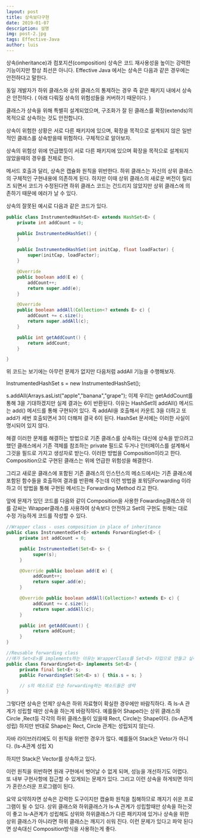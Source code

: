 ```yaml
---
layout: post
title: 상속보다구현
date: 2019-01-07
description: 설명
img: post-2.jpg
tags: Effective-Java
author: luis
---
```


상속(inheritance)과 컴포지션(composition)
상속은 코드 재사용성을 높이는 강력한 기능이지만 항상 최선은 아니다. Effective Java 에서는 상속은 다음과 같은 경우에는 안전하다고 말한다.

동일 개발자가 하위 클래스와 상위 클래스의 통제하는 경우 즉 같은 패키지 내에서 상속은 안전하다. ( 아래 다뤄질 상속의 위험성들을 커버하기 때문이다. )

클래스가 상속을 위해 특별히 설계되었으며, 구조화가 잘 된 클래스를 확장(extends)의 목적으로 상속하는 것도 안전합니다.

상속이 위험한 상황은 서로 다른 패키지에 있으며, 확장을 목적으로 설계되지 않은 일반적인 클래스를 상속받을때 위험하다.
구체적으로 알아보자.

상속의 위험성
위에 언급했듯이 서로 다른 패키지에 있으며 확장을 목적으로 설계되지 않았을때의 경우를 전제로 한다.

메서드 호출과 달리, 상속은 캡슐화 원칙을 위반한다.
하위 클래스는 자신의 상위 클래스의 구체적인 구현내용에 의존하게 된다. 하지만 이때 상위 클래스의 새로운 버전이 릴리즈 되면서 코드가 수정된다면 하위 클래스 코드는 건드리지 않았지만 상위 클래스에 의존하기 때문에 에러가 날 수 있다.

상속의 잘못된 예시로 다음과 같은 코드가 있다.
```Java
public class InstrumentedHashSet<E> extends HashSet<E> {
    private int addCount = 0;

    public InstrumentedHashSet() {
    }

    public InstrumentedHashSet(int initCap, float loadFactor) {
        super(initCap, loadFactor);
    }

    @Override
    public boolean add(E e) {
        addCount++;
        return super.add(e);
    }

    @Override
    public boolean addAll(Collection<? extends E> c) {
        addCount += c.size();
        return super.addAll(c);
    }

    public int getAddCount() {
        return addCount;
    }

}
```
위 코드는 보기에는 아무런 문제가 없지만 다음처럼 addAll 기능을 수행해보자.

InstrumentedHashSet<String> s = new InstrumentedHashSet<String>();

s.addAll(Arrays.asList("apple","banana","grape");
이제 우리는 getAddCount를 통해 3을 기대하겠지만 실제 결과는 6이 반환된다. 이유는 HashSet의 addAll() 메서드는 add() 메서드를 통해 구현되어 있다. 즉 addAll을 호출해서 카운트 3을 더하고 또 add가 세번 호출되면서 3이 더해져 결국 6이 된다. HashSet 문서에는 이러한 사실이 명시되어 있지 않다.

해결
이러한 문제를 해결하는 방법으로 기존 클래스를 상속하는 대신에 상속을 받으려고 했던 클래스에서 기존 객체를 참조하는 private 필드로 두거나 인터페이스를 설계해서 그것을 필드로 가지고 생성자로 받는다. 이러한 방법을 Composition이라고 한다. Composition으로 구현된 클래스는 위에 언급한 위험성을 해결한다.

그리고 새로운 클래스에 포함된 기존 클래스의 인스턴스의 메소드에서는 기존 클래스에 포함된 함수들을 호출하여 결과를 반환해 주는데 이런 방법을 포워딩Forwarding 이라 하고 이 방법을 통해 구현된 메서드는 Forwarding Method 라고 한다.

앞에 문제가 있던 코드를 다음와 같이 Composition을 사용한 Fowarding클래스와 이를 감싸는 Wrapper클래스를 사용하여 상속보다 안전하고 Set의 구현도 원해는 대로 수정 가능하게 코드를 작성할 수 있다.

```Java
//Wrapper class - uses composition in place of inheritance
public class InstrumentedSet<E> extends ForwardingSet<E> {  
     private int addCount = 0;

     public InstrumentedSet(Set<E> s> {
          super(s);
     }

     @Override public boolean add(E e) {
          addCount++;
          return super.add(e);
     }

     @Override public boolean addAll(Collection<? extends E> c) {
          addCount += c.size();
          return super.addAll(c);
     }

     public int getAddCount() {
          return addCount;
     }
}

//Reusable forwarding class
//얘가 Set<E>를 implements하는 이유는 WrapperClass를 Set<E> 타입으로 만들고 싶어서인 것 같다. by sophie
public class ForwardingSet<E> implements Set<E> {  
     private final Set<E> s;
     public ForwardingSet(Set<E> s) { this.s = s; }

     // s의 메소드로 단순 forwarding하는 메소드들은 생략
}
```

그렇다면 상속은 언제?
상속은 하위 자료형이 확실한 경우에만 바람직하다. 즉 Is-A 관계가 성립할 때만 상속을 하는게 바람직하다. 예를들어 Shape라는 상위 클래스와 Circle ,Rect등 각각의 하위 클래스들이 있을때 Rect, Circle는 Shape이다. (Is-A관계 성립) 하지만 반대로 Shape는 Rect, Circle 관계는 성립되지 않는다.

자바 라이브러리에도 이 원칙을 위반한 경우가 많다. 예를들어 Stack은 Vetor가 아니다. (Is-A관계 성립 X)

하지만 Stack은 Vector를 상속하고 있다.

이런 원칙을 위반하면 원래 구현에서 벗어날 수 없게 되며, 성능을 개선하기도 어렵다. 또 내부 구현사항에 접근할 수 있게되는 문제가 있다. 그리고 이런 상속을 하게되면 의미가 혼란스러운 프로그램이 된다.

요약
요약하자면 상속은 강력한 도구이지만 캡슐화 원칙을 침해하므로 깨지기 쉬운 프로그램이 될 수 있다. 상위 클래스와 하위클래스가 Is-A 관계가 성립할때만 상속을 하는것이 좋고 Is-A관계가 성립해도 상위와 하위클래스가 다른 패키지에 있거나 상속을 위한 상위 클래스가 아니라면 하위 클래스는 깨지기 쉬워 진다. 이런 문제가 있다고 파악 된다면 상속대신 Composition방식을 사용하는게 좋다.
